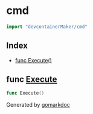 <!-- gomarkdoc:embed:start -->

<!-- Code generated by gomarkdoc. DO NOT EDIT -->

# cmd

```go
import "devcontainerMaker/cmd"
```

## Index

- [func Execute\(\)](<#Execute>)


<a name="Execute"></a>
## func [Execute](<https://github.com/lucasassuncao/devcontainerMaker/blob/main/cmd/root.go#L15>)

```go
func Execute()
```



Generated by [gomarkdoc](<https://github.com/princjef/gomarkdoc>)


<!-- gomarkdoc:embed:end -->